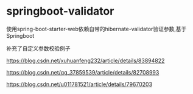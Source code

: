 # springboot-validator
使用spring-boot-starter-web依赖自带的hibernate-validator验证参数,基于Springboot

补充了自定义参数校验例子

https://blog.csdn.net/xuhuanfeng232/article/details/83894822

https://blog.csdn.net/qq_37859539/article/details/82708993

https://blog.csdn.net/u011781521/article/details/79670203
